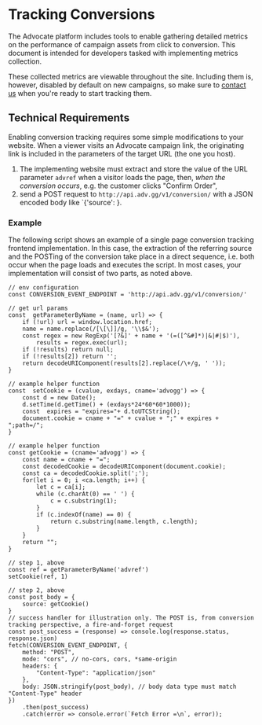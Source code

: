 # Tracking Conversions

The Advocate platform includes tools to enable gathering detailed metrics on the performance of campaign assets from click to conversion. This document is intended for developers tasked with implementing metrics collection.

These collected metrics are viewable throughout the site. Including them is, however, disabled by default on new campaigns, so make sure to [contact us](mailto:admin@advocate.gg) when you're ready to start tracking them.

## Technical Requirements

Enabling conversion tracking requires some simple modifications to your website. When a viewer visits an Advocate campaign link, the originating link is included in the parameters of the target URL (the one you host). 

1. The implementing website must extract and store the value of the URL parameter `advref` when a visitor loads the page, then, *when the conversion occurs*, e.g. the customer clicks "Confirm Order", 
2. send a POST request to `http://api.adv.gg/v1/conversion/` with a JSON encoded body like `{'source': <value of advref>}.

### Example

The following script shows an example of a single page conversion tracking frontend implementation. In this case, the extraction of the referring source and the POSTing of the conversion take place in a direct sequence, i.e. both occur when the page loads and executes the script. In most cases, your implementation will consist of two parts, as noted above.

```
// env configuration
const CONVERSION_EVENT_ENDPOINT = 'http://api.adv.gg/v1/conversion/'

// get url params
const  getParameterByName = (name, url) => {
    if (!url) url = window.location.href;
    name = name.replace(/[\[\]]/g, '\\$&');
    const regex = new RegExp('[?&]' + name + '(=([^&#]*)|&|#|$)'),
        results = regex.exec(url);
    if (!results) return null;
    if (!results[2]) return '';
    return decodeURIComponent(results[2].replace(/\+/g, ' '));
}

// example helper function
const  setCookie = (cvalue, exdays, cname='advogg') => {
    const d = new Date();
    d.setTime(d.getTime() + (exdays*24*60*60*1000));
    const  expires = "expires="+ d.toUTCString();
    document.cookie = cname + "=" + cvalue + ";" + expires + ";path=/";
}

// example helper function
const getCookie = (cname='advogg') => {
    const name = cname + "=";
    const decodedCookie = decodeURIComponent(document.cookie);
    const ca = decodedCookie.split(';');
    for(let i = 0; i <ca.length; i++) {
        let c = ca[i];
        while (c.charAt(0) == ' ') {
            c = c.substring(1);
        }
        if (c.indexOf(name) == 0) {
            return c.substring(name.length, c.length);
        }
    }
    return "";
}

// step 1, above
const ref = getParameterByName('advref')
setCookie(ref, 1)

// step 2, above
const post_body = {
    source: getCookie()
}
// success handler for illustration only. The POST is, from conversion tracking perspective, a fire-and-forget request
const post_success = (response) => console.log(response.status, response.json)
fetch(CONVERSION_EVENT_ENDPOINT, {
    method: "POST",
    mode: "cors", // no-cors, cors, *same-origin
    headers: {
        "Content-Type": "application/json"
    },
    body: JSON.stringify(post_body), // body data type must match "Content-Type" header
})
    .then(post_success)
    .catch(error => console.error(`Fetch Error =\n`, error));
```
